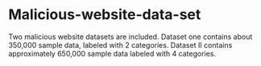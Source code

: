# Malicious-website-data-set
Two malicious website datasets are included. Dataset one contains about 350,000 sample data, labeled with 2 categories. Dataset II contains approximately 650,000 sample data labeled with 4 categories.
